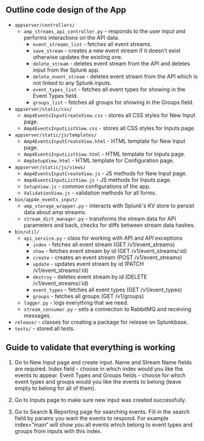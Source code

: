 ## Outline code design of the App

* `appserver/controllers/`
  * `amp_streams_api_controller.py` - responds to the user input and performs interactions on the API data.
    * `event_streams_list` - fetches all event streams.
    * `save_stream` - creates a new event stream if it doesn’t exist otherwise updates the existing one.
    * `delete_stream` - deletes event stream from the API and deletes input from the Splunk app.
    * `delete_event_stream` - deletes event stream from the API which is not linked to any Splunk inputs.
    * `event_types_list` - fetches all event types for showing in the Event Types field.
    * `groups_list` - fetches all groups for showing in the Groups field.
* `appserver/static/css/`
  * `Amp4EventsInputCreateView.css` - stores all CSS styles for New Input page.
  * `Amp4EventsInputListView.css` - stores all CSS styles for Inputs page.
* `appserver/static/js/templates/`
  * `Amp4EventsInputCreateView.html` - HTML template for New Input page.
  * `Amp4EventsInputListView.html` - HTML template for Inputs page.
  * `AmpSetupView.html` - HTML template for Configuration page.
* `appserver/static/js/views/`
  * `Amp4EventsInputCreateView.js` - JS methods for New Input page.
  * `Amp4EventsInputListView.js` - JS methods for Inputs page.
  * `SetupView.js` - common configurations of the app.
  * `ValidationView.js` - validation methods for all forms.
* `bin/app4e_events_input/`
  * `amp_storage_wrapper.py` - interacts with Splunk's KV store to persist data about amp streams.
  * `stream_dict_manager.py` - transforms the stream data for API parameters and back, checks for diffs between stream data hashes.
* `bin/util/`
  * `api_service.py` - class for working with API and API exceptions
    * `index` - fetches all event stream (GET /v1/event_streams)
    * `show` - fetches event stream by id (GET /v1/event_streams/:id)
    * `create` - creates an event stream (POST /v1/event_streams)
    * `update` - updates event stream by id (PATCH /v1/event_streams/:id)
    * `destroy` - deletes event stream by id (DELETE /v1/event_streams/:id)
    * `event_types` - fetches all event types (GET /v1/event_types)
    * `groups` - fetches all groups (GET /v1/groups)
  * `logger.py` - logs everything that we need.
  * `stream_consumer.py` - sets a connection to RabbitMQ and receiving messages.
* `release/` - classes for creating a package for release on Splunkbase.
* `tests/` - stored all tests.

## Guide to validate that everything is working

  1. Go to New Input page and create input. Name and Stream Name fields are required. Index field - choose in which index would you like the events to appear. Event Types and Groups fields - choose for which event types and groups would you like the events to belong (leave empty to belong for all of them).

  2. Go to Inputs page to make sure new input was created successfully.

  3. Go to Search & Reporting page for searching events. Fill in the search field by params you want the events to respond. For example index=”main” will show you all events which belong to event types and groups from inputs with this index.
